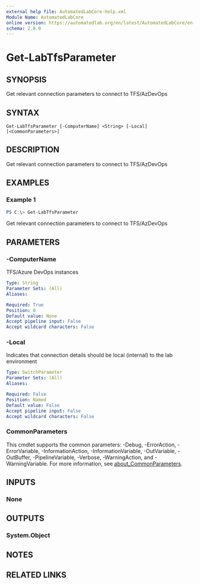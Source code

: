 ```yaml
---
external help file: AutomatedLabCore-help.xml
Module Name: AutomatedLabCore
online version: https://automatedlab.org/en/latest/AutomatedLabCore/en-us/Get-LabTfsParameter
schema: 2.0.0
---
```


# Get-LabTfsParameter

## SYNOPSIS
Get relevant connection parameters to connect to TFS/AzDevOps

## SYNTAX

```
Get-LabTfsParameter [-ComputerName] <String> [-Local] [<CommonParameters>]
```

## DESCRIPTION
Get relevant connection parameters to connect to TFS/AzDevOps

## EXAMPLES

### Example 1
```powershell
PS C:\> Get-LabTfsParameter
```

Get relevant connection parameters to connect to TFS/AzDevOps

## PARAMETERS

### -ComputerName
TFS/Azure DevOps instances

```yaml
Type: String
Parameter Sets: (All)
Aliases:

Required: True
Position: 0
Default value: None
Accept pipeline input: False
Accept wildcard characters: False
```

### -Local
Indicates that connection details should be local (internal) to the lab environment

```yaml
Type: SwitchParameter
Parameter Sets: (All)
Aliases:

Required: False
Position: Named
Default value: False
Accept pipeline input: False
Accept wildcard characters: False
```

### CommonParameters
This cmdlet supports the common parameters: -Debug, -ErrorAction, -ErrorVariable, -InformationAction, -InformationVariable, -OutVariable, -OutBuffer, -PipelineVariable, -Verbose, -WarningAction, and -WarningVariable. For more information, see [about_CommonParameters](http://go.microsoft.com/fwlink/?LinkID=113216).

## INPUTS

### None
## OUTPUTS

### System.Object
## NOTES

## RELATED LINKS

